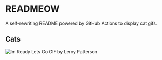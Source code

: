 # READMEOW

A self-rewriting README powered by GitHub Actions to display cat gifs.

## Cats

![Im Ready Lets Go GIF by Leroy Patterson](https://media4.giphy.com/media/CjmvTCZf2U3p09Cn0h/200.gif?cid=9acd02da6xo47n1k03ng6amy0c8gp4qia4zy2r0uiv6l037z&ep=v1_gifs_search&rid=200.gif&ct=g)
